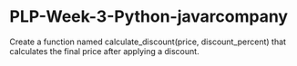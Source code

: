 # PLP-Week-3-Python-javarcompany
Create a function named calculate_discount(price, discount_percent) that calculates the final price after applying a discount.
